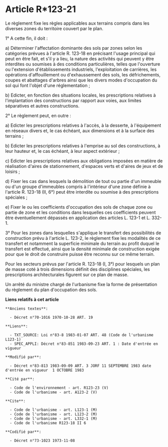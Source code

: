# Article R*123-21

Le règlement fixe les règles applicables aux terrains compris dans les diverses zones du territoire couvert par le plan.

1° A cette fin, il doit :

a) Déterminer l'affectation dominante des sols par zones selon les catégories prévues à l'article R. 123-18 en précisant
l'usage principal qui peut en être fait, et s'il y a lieu, la nature des activités qui peuvent y être interdites ou soumises
à des conditions particulières, telles que l'ouverture ou l'extension d'établissements industriels, l'exploitation de
carrières, les opérations d'affouillement ou d'exhaussement des sols, les défrichements, coupes et abattages d'arbres ainsi
que les divers modes d'occupation du sol qui font l'objet d'une réglementation ;

b) Edicter, en fonction des situations locales, les prescriptions relatives à l'implantation des constructions par rapport
aux voies, aux limites séparatives et autres constructions.

2° Le règlement peut, en outre :

a) Edicter les prescriptions relatives à l'accès, à la desserte, à l'équipement en réseaux divers et, le cas échéant, aux
dimensions et à la surface des terrains ;

b) Edicter les prescriptions relatives à l'emprise au sol des constructions, à leur hauteur et, le cas échéant, à leur aspect
extérieur ;

c) Edicter les prescriptions relatives aux obligations imposées en matière de réalisation d'aires de stationnement, d'espaces
verts et d'aires de jeux et de loisirs ;

d) Fixer les cas dans lesquels la démolition de tout ou partie d'un immeuble ou d'un groupe d'immeubles compris à l'intérieur
d'une zone définie à l'article R. 123-18 (II, 6°) peut être interdite ou soumise à des prescriptions spéciales ;

e) Fixer le ou les coefficients d'occupation des sols de chaque zone ou partie de zone et les conditions dans lesquelles ces
coefficients peuvent être éventuellement dépassés en application des articles L. 123-1 et L. 332-1.

3° Pour les zones dans lesquelles s'applique le transfert des possibilités de construction prévu à l'article L. 123-2, le
règlement fixe les modalités de ce transfert et notamment la superficie minimale du terrain au profit duquel le transfert est
effectué, ainsi que la densité minimale de construction exigée pour que le droit de construire puisse être reconnu sur ce
même terrain.

Pour les secteurs prévus par l'article R. 123-18 (I, 3°) pour lesquels un plan de masse coté à trois dimensions définit des
disciplines spéciales, les prescriptions architecturales figurent sur ce plan de masse.

Un arrêté du ministre chargé de l'urbanisme fixe la forme de présentation du règlement du plan d'occupation des sols.

**Liens relatifs à cet article**

	**Anciens textes**:

	  - Décret n°70-1016 1970-10-28 ART. 19

	**Liens**:

	  - TXT_SOURCE: Loi n°83-8 1983-01-07 ART. 48 (Code de l'urbanisme L123-1)
	  - SPEC_APPLI: Décret n°83-851 1983-09-23 ART. 1 : Date d'entrée en vigueur

	**Modifié par**:

	  - Décret n°83-813 1983-09-09 ART. 3 JORF 11 SEPTEMBRE 1983 date d'entrée en vigueur  1 OCTOBRE 1983

	**Cité par**:

	  - Code de l'environnement - art. R123-23 (V)
	  - Code de l'urbanisme - art. A123-2 (V)

	**Cite**:

	  - Code de l'urbanisme - art. L123-1 (M)
	  - Code de l'urbanisme - art. L123-2 (M)
	  - Code de l'urbanisme - art. L332-1 (M)
	  - Code de l'urbanisme R123-18 II 6

	**Codifié par**:

	  - Décret n°73-1023 1973-11-08
